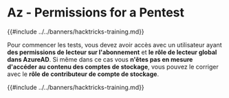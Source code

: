 # Az - Permissions for a Pentest

{{#include ../../banners/hacktricks-training.md}}

Pour commencer les tests, vous devez avoir accès avec un utilisateur ayant **des permissions de lecteur sur l'abonnement** et **le rôle de lecteur global dans AzureAD**. Si même dans ce cas vous **n'êtes pas en mesure d'accéder au contenu des comptes de stockage**, vous pouvez le corriger avec le **rôle de contributeur de compte de stockage**.

{{#include ../../banners/hacktricks-training.md}}
